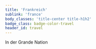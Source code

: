 ```yaml
---
title: 'Frankreich'
sublink: 'france'
body_classes: 'title-center title-h1h2'
badge_class: badge-color-travel
header_id: travel
---
```


In der Grande Nation